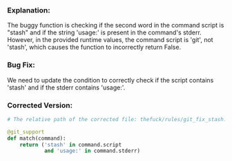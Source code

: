 ### Explanation:
The buggy function is checking if the second word in the command script is "stash" and if the string 'usage:' is present in the command's stderr. However, in the provided runtime values, the command script is 'git', not 'stash', which causes the function to incorrectly return False.

### Bug Fix:
We need to update the condition to correctly check if the script contains 'stash' and if the stderr contains 'usage:'. 

### Corrected Version:
```python
# The relative path of the corrected file: thefuck/rules/git_fix_stash.py

@git_support
def match(command):
    return ('stash' in command.script
            and 'usage:' in command.stderr)
```